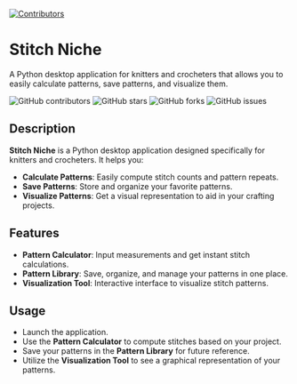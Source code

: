 [![Contributors](https://contrib.rocks/image?repo=ChicoState/StitchNiche)](https://github.com/ChicoState/StitchNiche/graphs/contributors)
# Stitch Niche

A Python desktop application for knitters and crocheters that allows you to easily calculate patterns, save patterns, and visualize them.

![GitHub contributors](https://img.shields.io/github/contributors/ChicoState/StitchNiche)
![GitHub stars](https://img.shields.io/github/stars/ChicoState/StitchNiche)
![GitHub forks](https://img.shields.io/github/forks/ChicoState/StitchNiche)
![GitHub issues](https://img.shields.io/github/issues/ChicoState/StitchNiche)

## Description

**Stitch Niche** is a Python desktop application designed specifically for knitters and crocheters. It helps you:

- **Calculate Patterns**: Easily compute stitch counts and pattern repeats.
- **Save Patterns**: Store and organize your favorite patterns.
- **Visualize Patterns**: Get a visual representation to aid in your crafting projects.

## Features

- **Pattern Calculator**: Input measurements and get instant stitch calculations.
- **Pattern Library**: Save, organize, and manage your patterns in one place.
- **Visualization Tool**: Interactive interface to visualize stitch patterns.

## Usage

- Launch the application.
- Use the **Pattern Calculator** to compute stitches based on your project.
- Save your patterns in the **Pattern Library** for future reference.
- Utilize the **Visualization Tool** to see a graphical representation of your patterns.
